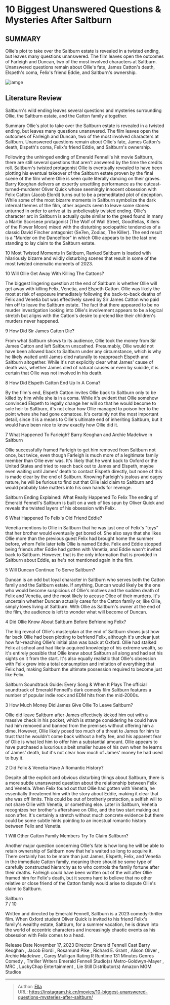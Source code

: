 # 10 Biggest Unanswered Questions &amp; Mysteries After Saltburn


## SUMMARY 


 Ollie&#39;s plot to take over the Saltburn estate is revealed in a twisted ending, but leaves many questions unanswered. 
 The film leaves open the outcomes of Farleigh and Duncan, two of the most involved characters at Saltburn. 
 Unanswered questions remain about Ollie&#39;s fate, James Catton&#39;s death, Elspeth&#39;s coma, Felix&#39;s friend Eddie, and Saltburn&#39;s ownership. 

![iamge](https://static1.srcdn.com/wordpress/wp-content/uploads/2024/01/saltburn-movie-unanswered-questions-mysteries.jpg)

## Literature Review

Saltburn&#39;s wild ending leaves several questions and mysteries surrounding Ollie, the Saltburn estate, and the Catton family altogether.




Summary
 Ollie&#39;s plot to take over the Saltburn estate is revealed in a twisted ending, but leaves many questions unanswered. 
 The film leaves open the outcomes of Farleigh and Duncan, two of the most involved characters at Saltburn. 
 Unanswered questions remain about Ollie&#39;s fate, James Catton&#39;s death, Elspeth&#39;s coma, Felix&#39;s friend Eddie, and Saltburn&#39;s ownership. 


Following the unhinged ending of Emerald Fennell&#39;s hit movie Saltburn, there are still several questions that aren&#39;t answered by the time the credits roll. Saltburn&#39;s twisted protagonist Ollie is eventually revealed to have been plotting his eventual takeover of the Saltburn estate proven by the final scene of the film where Ollie is seen quite literally dancing on their graves. Barry Keoghan delivers an expertly unsettling performance as the outcast-turned-murderer Oliver Quick whose seemingly innocent obsession with Felix Catton (Jacob Elordi) turns out to be a premeditated plot of deception.
While some of the most bizarre moments in Saltburn symbolize the dark internal themes of the film, other aspects seem to leave some stones unturned in order to arrive at its unbelievably twisted ending. Ollie&#39;s character arc in Saltburn is actually quite similar to the greed found in many a Martin Scorsese protagonist (The Wolf of Wall Street, Goodfellas, Killers of the Flower Moon) mixed with the disturbing sociopathic tendencies of a classic David Fincher antagonist (Se7en, Zodiac, The Killer). The end result is a &#34;Murder on the Dancefloor&#34; in which Ollie appears to be the last one standing to lay claim to the Saltburn estate.
            
 
 10 Most Twisted Moments In Saltburn, Ranked 
Saltburn is loaded with hilariously bizarre and wildly disturbing scenes that result in some of the most twisted cinematic moments of 2023.












 








 10  Will Ollie Get Away With Killing The Cattons? 
        

The biggest lingering question at the end of Saltburn is whether Ollie will get away with killing Felix, Venetia, and Elspeth Catton. Ollie was likely the most at risk of exposure immediately following the back-to-back deaths of Felix and Venetia but was effectively saved by Sir James Catton who paid him off to leave the Saltburn estate. The fact that there appeared to be no murder investigation looking into Ollie&#39;s involvement appears to be a logical stretch but aligns with the Catton&#39;s desire to pretend like their children&#39;s murders never happened.





 9  How Did Sir James Catton Die? 
        

From what Saltburn shows to its audience, Ollie took the money from Sir James Catton and left Saltburn unscathed. Presumably, Ollie would not have been allowed back to Saltburn under any circumstance, which is why he likely waited until James died naturally to reapproach Elspeth and Saltburn altogether. While it&#39;s not explicitly clear what James&#39; cause of death was, whether James died of natural causes or even by suicide, it is certain that Ollie was not involved in his death.





 8  How Did Elspeth Catton End Up In A Coma? 
        

By the film&#39;s end, Elspeth Catton invites Ollie back to Saltburn only to be killed by him while she is in a coma. While it&#39;s evident that Ollie somehow convinced Elspeth to legally change her will so that he would become to sole heir to Saltburn, it&#39;s not clear how Ollie managed to poison her to the point where she had gone comatose. It&#39;s certainly not the most important detail, since it is a means to Ollie&#39;s ultimate end of inheriting Saltburn, but it would have been nice to know exactly how Ollie did it.





 7  What Happened To Farleigh? 
       Barry Keoghan and Archie Madekwe in Saltburn  

Ollie successfully framed Farleigh to get him removed from Saltburn not once, but twice, even though Farleigh is much more of a legitimate family member than Ollie ever was. It&#39;s likely that he went back to Oxford or the United States and tried to reach back out to James and Elspeth, maybe even waiting until James&#39; death to contact Elspeth directly, but none of this is made clear by the end of Saltburn. Knowing Farleigh&#39;s jealous and cagey nature, he will be furious to find out that Ollie laid claim to Saltburn and would probably take matters into his own hands for revenge.
            
 
 Saltburn Ending Explained: What Really Happened To Felix 
The ending of Emerald Fennell&#39;s Saltburn is built on a web of lies spun by Oliver Quick and reveals the twisted layers of his obsession with Felix.








 6  What Happened To Felix&#39;s Old Friend Eddie? 
        

Venetia mentions to Ollie in Saltburn that he was just one of Felix&#39;s &#34;toys&#34; that her brother would eventually get bored of. She also says that she likes Ollie more than the previous guest Felix had brought home the summer before, whom Felix later tells Ollie is named Eddie. Felix and Eddie stopped being friends after Eddie had gotten with Venetia, and Eddie wasn&#39;t invited back to Saltburn. However, that is the only information that is provided in Saltburn about Eddie, as he&#39;s not mentioned again in the film.





 5  Will Duncan Continue To Serve Saltburn? 
        

Duncan is an odd but loyal character in Saltburn who serves both the Catton family and the Saltburn estate. If anything, Duncan would likely be the one who would become suspicious of Ollie&#39;s motives and the sudden death of Felix and Venetia, and the most likely to accuse Olloe of their murders. It&#39;s uncertain whether Duncan actually cares for the Catton family or, like Ollie, simply loves living at Saltburn. With Ollie as Saltburn&#39;s owner at the end of the film, the audience is left to wonder what will become of Duncan.





 4  Did Ollie Know About Saltburn Before Befriending Felix? 
        

The big reveal of Ollie&#39;s masterplan at the end of Saltburn shows just how far back Ollie had been plotting to befriend Felix, although it&#39;s unclear just how far-reaching Ollie&#39;s initial plan was back at Oxford. Ollie had stalked Felix at school and had likely acquired knowledge of his extreme wealth, so it&#39;s entirely possible that Ollie knew about Saltburn all along and had set his sights on it from the start. It&#39;s also equally realistic that Ollie&#39;s obsession with Felix grew into a total consumption and imitation of everything that Felix had, making Saltburn the ultimate possession required to become just like Felix.
            
 
 Saltburn Soundtrack Guide: Every Song &amp; When It Plays 
The official soundtrack of Emerald Fennell&#39;s dark comedy film Saltburn features a number of popular indie rock and EDM hits from the mid-2000s.








 3  How Much Money Did James Give Ollie To Leave Saltburn? 
        

Ollie did leave Saltburn after James effectively kicked him out with a massive check in his pocket, which is strange considering he could have had him removed and banned from the premises without offering him a dime. However, Ollie likely posed too much of a threat to James for him to trust that he wouldn&#39;t come back without a hefty fee, and his apparent fear of Ollie is what led him to offer him a substantial amount. Ollie appears to have purchased a luxurious albeit smaller house of his own when he learns of James&#39; death, but it&#39;s not clear how much of James&#39; money he had used to buy it.





 2  Did Felix &amp; Venetia Have A Romantic History? 
        

Despite all the explicit and obvious disturbing things about Saltburn, there is a more subtle unanswered question about the relationship between Felix and Venetia. When Felix found out that Ollie had gotten with Venetia, he essentially threatened him with the story about Eddie, making it clear that she was off limits. This could be out of brotherly protection, a selfish will to not share Ollie with Venetia, or something else. Later in Saltburn, Venetia recognizes her brother&#39;s aftershave on Ollie, and the two start making out soon after. It&#39;s certainly a stretch without much concrete evidence but there could be some subtle hints pointing to an incestual romantic history between Felix and Venetia.





 1  Will Other Catton Family Members Try To Claim Saltburn? 
        

Another major question concerning Ollie&#39;s fate is how long he will be able to retain ownership of Saltburn now that he&#39;s waited so long to acquire it. There certainly has to be more than just James, Elspeth, Felix, and Venetia in the immediate Catton family, meaning there should be some type of carefully constructed hierarchy as to who controls the family fortune after their deaths. Farleigh could have been written out of the will after Ollie framed him for Felix&#39;s death, but it seems hard to believe that no other relative or close friend of the Catton family would arise to dispute Ollie&#39;s claim to Saltburn.
        


  Saltburn  
7 
/ 10 


Written and directed by Emerald Fennell, Saltburn is a 2023 comedy-thriller film. When Oxford student Oliver Quick is invited to his friend Felix&#39;s family&#39;s wealthy estate, Saltburn, for a summer vacation, he is drawn into the world of eccentric characters and increasingly chaotic events as his obsession with Felix comes to a head.

  Release Date    November 17, 2023     Director    Emerald Fennell     Cast    Barry Keoghan , Jacob Elordi , Rosamund Pike , Richard E. Grant , Alison Oliver , Archie Madekwe , Carey Mulligan     Rating    R     Runtime    131 Minutes     Genres    Comedy , Thriller     Writers    Emerald Fennell     Studio(s)    Metro-Goldwyn-Mayer , MRC , LuckyChap Entertainment , Lie Still     Distributor(s)    Amazon MGM Studios    



---

> Author: [Ella](https://instagram.hk.cn/)  
> URL: https://instagram.hk.cn/movies/10-biggest-unanswered-questions-mysteries-after-saltburn/  

